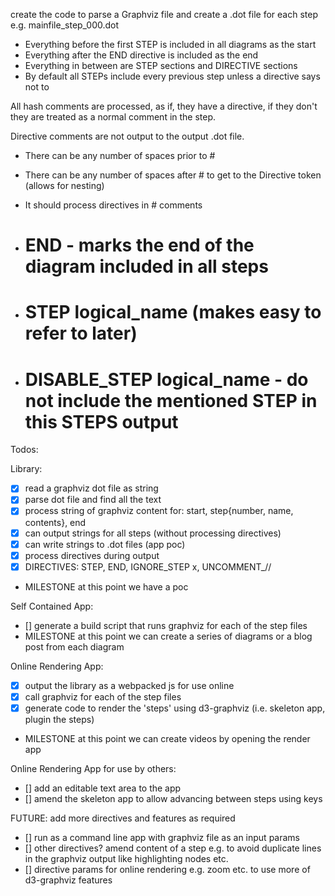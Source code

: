 create the code to parse a Graphviz file and create a .dot file for each step e.g.
mainfile_step_000.dot

- Everything before the first STEP is included in all diagrams as the start
- Everything after the END directive is included as the end
- Everything in between are STEP sections and DIRECTIVE sections
- By default all STEPs include every previous step unless a directive says not to

All hash comments are processed, as if, they have a directive, if they don't they
are treated as a normal comment in the step.

Directive comments are not output to the output .dot file.

- There can be any number of spaces prior to #
- There can be any number of spaces after # to get to the Directive token (allows for nesting)

- It should process directives in # comments

- # END - marks the end of the diagram included in all steps
- # STEP logical_name (makes easy to refer to later)
- # DISABLE_STEP logical_name - do not include the mentioned STEP in this STEPS output


Todos:

Library:

- [x] read a graphviz dot file as string
- [x] parse dot file and find all the text
- [x] process string of graphviz content for: start, step{number, name, contents}, end
- [x] can output strings for all steps (without processing directives)
- [x] can write strings to .dot files (app poc)
- [x] process directives during output
- [x] DIRECTIVES: STEP, END, IGNORE_STEP x, UNCOMMENT_//
- MILESTONE at this point we have a poc

Self Contained App:

- [] generate a build script that runs graphviz for each of the step files
-  MILESTONE at this point we can create a series of diagrams or a blog post from each diagram

Online Rendering App:

- [x] output the library as a webpacked js for use online
- [x] call graphviz for each of the step files
- [x] generate code to render the 'steps' using d3-graphviz (i.e. skeleton app, plugin the steps)
- MILESTONE at this point we can create videos by opening the render app

Online Rendering App for use by others:

- [] add an editable text area to the app
- [] amend the skeleton app to allow advancing between steps using keys

FUTURE: add more directives and features as required

- [] run as a command line app with graphviz file as an input params
- [] other directives? amend content of a step e.g. to avoid duplicate lines in the graphviz output like highlighting nodes etc.
- [] directive params for online rendering e.g. zoom etc. to use more of d3-graphviz features
